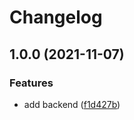 # Changelog

## 1.0.0 (2021-11-07)


### Features

* add backend ([f1d427b](https://www.github.com/brokeyourbike/pro-google-keywords-opencart/commit/f1d427bb1d1711603680d95d1fc76924b009424a))
